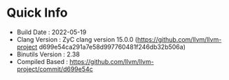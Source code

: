 # Quick Info
* Build Date : 2022-05-19
* Clang Version : ZyC clang version 15.0.0 (https://github.com/llvm/llvm-project d699e54ca291a7e58d997760481f246db32b506a)
* Binutils Version : 2.38
* Compiled Based : https://github.com/llvm/llvm-project/commit/d699e54c

